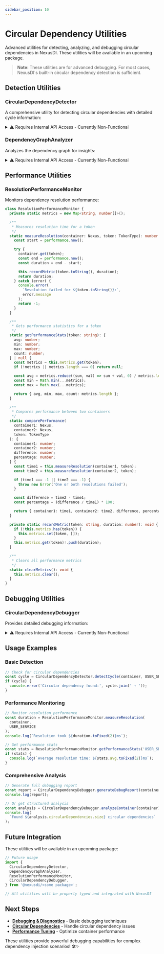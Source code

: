 ```yaml
---
sidebar_position: 10
---
```


# Circular Dependency Utilities

Advanced utilities for detecting, analyzing, and debugging circular dependencies in NexusDI. These utilities will be available in an upcoming package.

> **Note**: These utilities are for advanced debugging. For most cases, NexusDI's built-in circular dependency detection is sufficient.

## Detection Utilities

### CircularDependencyDetector

A comprehensive utility for detecting circular dependencies with detailed cycle information:

<details>
<summary>⚠️ Requires Internal API Access - Currently Non-Functional</summary>

This utility requires access to the container's internal dependency graph, which is not currently exposed in the public API. It would need methods like `getDependencies()` and `getAllTokens()` to be added to the container.

```typescript
class CircularDependencyDetector {
  private static visited = new Set<string>();
  private static recursionStack = new Set<string>();

  /**
   * Detects circular dependencies and returns the cycle path
   */
  static detectCycle(container: Nexus, startToken: TokenType): string[] | null {
    this.visited.clear();
    this.recursionStack.clear();
    return this.dfs(container, startToken, []);
  }

  /**
   * Checks if a specific token has circular dependencies
   */
  static hasCircularDependency(container: Nexus, token: TokenType): boolean {
    return this.detectCycle(container, token) !== null;
  }

  /**
   * Gets all circular dependencies in the container
   */
  static getAllCircularDependencies(container: Nexus): Map<string, string[]> {
    const cycles = new Map<string, string[]>();
    const tokens = this.getAllTokens(container);

    for (const token of tokens) {
      const cycle = this.detectCycle(container, token);
      if (cycle) {
        cycles.set(token.toString(), cycle);
      }
    }

    return cycles;
  }

  private static dfs(
    container: Nexus,
    token: TokenType,
    path: string[]
  ): string[] | null {
    const tokenName = token.toString();

    if (this.recursionStack.has(tokenName)) {
      // Found a cycle - return the cycle path
      const cycleStart = path.indexOf(tokenName);
      return path.slice(cycleStart);
    }

    if (this.visited.has(tokenName)) {
      return null; // Already visited, no cycle
    }

    this.visited.add(tokenName);
    this.recursionStack.add(tokenName);
    path.push(tokenName);

    try {
      const dependencies = this.getDependencies(container, token);
      for (const dep of dependencies) {
        const cycle = this.dfs(container, dep, [...path]);
        if (cycle) return cycle;
      }

      return null;
    } finally {
      this.recursionStack.delete(tokenName);
    }
  }

  private static getDependencies(
    container: Nexus,
    token: TokenType
  ): TokenType[] {
    // This would need to access the container's internal dependency graph
    // Implementation depends on container internals
    return [];
  }

  private static getAllTokens(container: Nexus): TokenType[] {
    // This would need to access all registered tokens
    // Implementation depends on container internals
    return [];
  }
}
```

</details>

### DependencyGraphAnalyzer

Analyzes the dependency graph for insights:

<details>
<summary>⚠️ Requires Internal API Access - Currently Non-Functional</summary>

This utility requires access to the container's internal dependency graph and metadata, which is not currently exposed. It would need methods to traverse dependencies and access constructor metadata.

```typescript
class DependencyGraphAnalyzer {
  /**
   * Creates a visual representation of the dependency graph
   */
  static generateDependencyGraph(container: Nexus): string {
    const graph = new Map<string, string[]>();
    const tokens = this.getAllTokens(container);

    for (const token of tokens) {
      const dependencies = this.getDependencies(container, token);
      graph.set(
        token.toString(),
        dependencies.map((d) => d.toString())
      );
    }

    return this.formatGraph(graph);
  }

  /**
   * Finds services with the most dependencies
   */
  static findHighDependencyServices(
    container: Nexus,
    threshold: number = 5
  ): Array<{ token: string; count: number }> {
    const services = [];
    const tokens = this.getAllTokens(container);

    for (const token of tokens) {
      const dependencies = this.getDependencies(container, token);
      if (dependencies.length >= threshold) {
        services.push({
          token: token.toString(),
          count: dependencies.length,
        });
      }
    }

    return services.sort((a, b) => b.count - a.count);
  }

  /**
   * Finds orphaned services (no dependencies on them)
   */
  static findOrphanedServices(container: Nexus): string[] {
    const allTokens = this.getAllTokens(container);
    const dependentTokens = new Set<string>();

    for (const token of allTokens) {
      const dependencies = this.getDependencies(container, token);
      dependencies.forEach((dep) => dependentTokens.add(dep.toString()));
    }

    return allTokens
      .map((t) => t.toString())
      .filter((token) => !dependentTokens.has(token));
  }

  /**
   * Analyzes dependency depth for each service
   */
  static analyzeDependencyDepth(container: Nexus): Map<string, number> {
    const depths = new Map<string, number>();
    const tokens = this.getAllTokens(container);

    for (const token of tokens) {
      const depth = this.calculateDepth(container, token, new Set());
      depths.set(token.toString(), depth);
    }

    return depths;
  }

  private static calculateDepth(
    container: Nexus,
    token: TokenType,
    visited: Set<string>
  ): number {
    const tokenName = token.toString();

    if (visited.has(tokenName)) {
      return 0; // Avoid cycles
    }

    visited.add(tokenName);
    const dependencies = this.getDependencies(container, token);

    if (dependencies.length === 0) {
      return 0;
    }

    const maxDepth = Math.max(
      ...dependencies.map((dep) =>
        this.calculateDepth(container, dep, new Set(visited))
      )
    );

    return maxDepth + 1;
  }

  private static formatGraph(graph: Map<string, string[]>): string {
    let output = 'digraph DependencyGraph {\n';

    for (const [token, deps] of graph) {
      for (const dep of deps) {
        output += `  "${token}" -> "${dep}";\n`;
      }
    }

    output += '}';
    return output;
  }

  private static getAllTokens(container: Nexus): TokenType[] {
    // Implementation depends on container internals
    return [];
  }

  private static getDependencies(
    container: Nexus,
    token: TokenType
  ): TokenType[] {
    // Implementation depends on container internals
    return [];
  }
}
```

</details>

## Performance Utilities

### ResolutionPerformanceMonitor

Monitors dependency resolution performance:

```typescript
class ResolutionPerformanceMonitor {
  private static metrics = new Map<string, number[]>();

  /**
   * Measures resolution time for a token
   */
  static measureResolution(container: Nexus, token: TokenType): number {
    const start = performance.now();

    try {
      container.get(token);
      const end = performance.now();
      const duration = end - start;

      this.recordMetric(token.toString(), duration);
      return duration;
    } catch (error) {
      console.error(
        `Resolution failed for ${token.toString()}:`,
        error.message
      );
      return -1;
    }
  }

  /**
   * Gets performance statistics for a token
   */
  static getPerformanceStats(token: string): {
    avg: number;
    min: number;
    max: number;
    count: number;
  } | null {
    const metrics = this.metrics.get(token);
    if (!metrics || metrics.length === 0) return null;

    const avg = metrics.reduce((sum, val) => sum + val, 0) / metrics.length;
    const min = Math.min(...metrics);
    const max = Math.max(...metrics);

    return { avg, min, max, count: metrics.length };
  }

  /**
   * Compares performance between two containers
   */
  static comparePerformance(
    container1: Nexus,
    container2: Nexus,
    token: TokenType
  ): {
    container1: number;
    container2: number;
    difference: number;
    percentage: number;
  } {
    const time1 = this.measureResolution(container1, token);
    const time2 = this.measureResolution(container2, token);

    if (time1 === -1 || time2 === -1) {
      throw new Error('One or both resolutions failed');
    }

    const difference = time2 - time1;
    const percentage = (difference / time1) * 100;

    return { container1: time1, container2: time2, difference, percentage };
  }

  private static recordMetric(token: string, duration: number): void {
    if (!this.metrics.has(token)) {
      this.metrics.set(token, []);
    }
    this.metrics.get(token)!.push(duration);
  }

  /**
   * Clears all performance metrics
   */
  static clearMetrics(): void {
    this.metrics.clear();
  }
}
```

## Debugging Utilities

### CircularDependencyDebugger

Provides detailed debugging information:

<details>
<summary>⚠️ Requires Internal API Access - Currently Non-Functional</summary>

This utility depends on the CircularDependencyDetector and DependencyGraphAnalyzer, which require internal container access that is not currently available.

```typescript
class CircularDependencyDebugger {
  /**
   * Analyzes a container and provides debugging report
   */
  static analyzeContainer(container: Nexus): {
    totalServices: number;
    circularDependencies: Map<string, string[]>;
    highDependencyServices: Array<{ token: string; count: number }>;
    orphanedServices: string[];
    performanceIssues: string[];
  } {
    const totalServices = this.getAllTokens(container).length;
    const circularDependencies =
      CircularDependencyDetector.getAllCircularDependencies(container);
    const highDependencyServices =
      DependencyGraphAnalyzer.findHighDependencyServices(container);
    const orphanedServices =
      DependencyGraphAnalyzer.findOrphanedServices(container);
    const performanceIssues = this.identifyPerformanceIssues(container);

    return {
      totalServices,
      circularDependencies,
      highDependencyServices,
      orphanedServices,
      performanceIssues,
    };
  }

  /**
   * Generates a comprehensive debugging report
   */
  static generateDebugReport(container: Nexus): string {
    const analysis = this.analyzeContainer(container);

    let report = '=== NexusDI Container Debug Report ===\n\n';

    report += `Total Services: ${analysis.totalServices}\n`;
    report += `Circular Dependencies: ${analysis.circularDependencies.size}\n`;
    report += `High Dependency Services: ${analysis.highDependencyServices.length}\n`;
    report += `Orphaned Services: ${analysis.orphanedServices.length}\n`;
    report += `Performance Issues: ${analysis.performanceIssues.length}\n\n`;

    if (analysis.circularDependencies.size > 0) {
      report += '=== Circular Dependencies ===\n';
      for (const [token, cycle] of analysis.circularDependencies) {
        report += `${token}: ${cycle.join(' → ')}\n`;
      }
      report += '\n';
    }

    if (analysis.highDependencyServices.length > 0) {
      report += '=== High Dependency Services ===\n';
      for (const service of analysis.highDependencyServices) {
        report += `${service.token}: ${service.count} dependencies\n`;
      }
      report += '\n';
    }

    if (analysis.orphanedServices.length > 0) {
      report += '=== Orphaned Services ===\n';
      for (const service of analysis.orphanedServices) {
        report += `${service}\n`;
      }
      report += '\n';
    }

    if (analysis.performanceIssues.length > 0) {
      report += '=== Performance Issues ===\n';
      for (const issue of analysis.performanceIssues) {
        report += `${issue}\n`;
      }
      report += '\n';
    }

    return report;
  }

  private static identifyPerformanceIssues(container: Nexus): string[] {
    const issues: string[] = [];
    const tokens = this.getAllTokens(container);

    for (const token of tokens) {
      const stats = ResolutionPerformanceMonitor.getPerformanceStats(
        token.toString()
      );
      if (stats && stats.avg > 10) {
        // Threshold of 10ms
        issues.push(
          `Slow resolution: ${token.toString()} (avg: ${stats.avg.toFixed(
            2
          )}ms)`
        );
      }
    }

    return issues;
  }

  private static getAllTokens(container: Nexus): TokenType[] {
    // Implementation depends on container internals
    return [];
  }
}
```

</details>

## Usage Examples

### Basic Detection

```typescript
// Check for circular dependencies
const cycle = CircularDependencyDetector.detectCycle(container, USER_SERVICE);
if (cycle) {
  console.error('Circular dependency found:', cycle.join(' → '));
}
```

### Performance Monitoring

```typescript
// Monitor resolution performance
const duration = ResolutionPerformanceMonitor.measureResolution(
  container,
  USER_SERVICE
);
console.log(`Resolution took ${duration.toFixed(2)}ms`);

// Get performance stats
const stats = ResolutionPerformanceMonitor.getPerformanceStats('USER_SERVICE');
if (stats) {
  console.log(`Average resolution time: ${stats.avg.toFixed(2)}ms`);
}
```

### Comprehensive Analysis

```typescript
// Generate full debugging report
const report = CircularDependencyDebugger.generateDebugReport(container);
console.log(report);

// Or get structured analysis
const analysis = CircularDependencyDebugger.analyzeContainer(container);
console.log(
  `Found ${analysis.circularDependencies.size} circular dependencies`
);
```

## Future Integration

These utilities will be available in an upcoming package:

```typescript
// Future usage
import {
  CircularDependencyDetector,
  DependencyGraphAnalyzer,
  ResolutionPerformanceMonitor,
  CircularDependencyDebugger,
} from '@nexusdi/<some package>';

// All utilities will be properly typed and integrated with NexusDI
```

## Next Steps

- **[Debugging & Diagnostics](debugging-and-diagnostics.md)** - Basic debugging techniques
- **[Circular Dependencies](circular-dependencies.md)** - Handle circular dependency issues
- **[Performance Tuning](performance-tuning.md)** - Optimize container performance

These utilities provide powerful debugging capabilities for complex dependency injection scenarios! 🛠️✨
